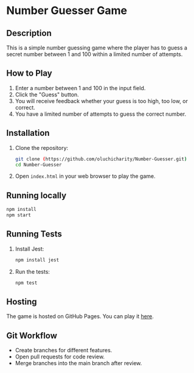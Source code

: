 # Number Guesser Game

## Description
This is a simple number guessing game where the player has to guess a secret number between 1 and 100 within a limited number of attempts.

## How to Play
1. Enter a number between 1 and 100 in the input field.
2. Click the "Guess" button.
3. You will receive feedback whether your guess is too high, too low, or correct.
4. You have a limited number of attempts to guess the correct number.

## Installation
1. Clone the repository:
    ```bash
    git clone (https://github.com/oluchicharity/Number-Guesser.git)
    cd Number-Guesser
    ```
2. Open `index.html` in your web browser to play the game.
   
## Running locally
```bash
npm install
npm start
```
## Running Tests
1. Install Jest:
    ```bash
    npm install jest
    ```
2. Run the tests:
    ```bash
    npm test
    ```

## Hosting
The game is hosted on GitHub Pages. You can play it [here](https://github.com/oluchicharity/Number-Guesser.git).

## Git Workflow
- Create branches for different features.
- Open pull requests for code review.
- Merge branches into the main branch after review.
